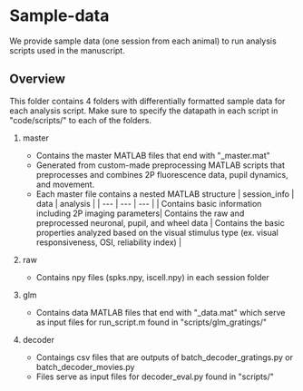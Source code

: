 # Sample-data 
We provide sample data (one session from each animal) to run analysis scripts used in the manuscript. 

## Overview
This folder contains 4 folders with differentially formatted sample data for each analysis script.
Make sure to specify the datapath in each script in "code/scripts/" to each of the folders. 

1. master
   - Contains the master MATLAB files that end with "_master.mat"
   - Generated from custom-made preprocessing MATLAB scripts that preprocesses and combines 2P fluorescence data, pupil dynamics, and movement. 
   - Each master file contains a nested MATLAB structure
     | session_info   | data    | analysis       |
     | ---    | ---   | ---     |
     | Contains basic information including 2P imaging parameters| Contains the raw and preprocessed neuronal, pupil, and wheel data | Contains the basic properties analyzed based on the visual stimulus type (ex. visual responsiveness, OSI, reliability index) |
     
2. raw
   - Contains npy files (spks.npy, iscell.npy) in each session folder
3. glm
   - Contains data MATLAB files that end with "_data.mat" which serve as input files for run_script.m found in "scripts/glm_gratings/"
4. decoder
   - Contaings csv files that are outputs of batch_decoder_gratings.py or batch_decoder_movies.py
   - Files serve as input files for decoder_eval.py found in "scripts/"
